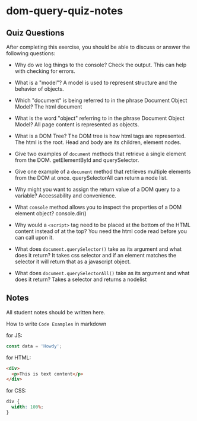 # dom-query-quiz-notes

## Quiz Questions

After completing this exercise, you should be able to discuss or answer the following questions:

- Why do we log things to the console?
  Check the output. This can help with checking for errors.

- What is a "model"?
  A model is used to represent structure and the behavior of objects.

- Which "document" is being referred to in the phrase Document Object Model?
  The html document

- What is the word "object" referring to in the phrase Document Object Model?
  All page content is represented as objects.

- What is a DOM Tree?
  The DOM tree is how html tags are represented. The html is the root. Head and body are its children, element nodes.

- Give two examples of `document` methods that retrieve a single element from the DOM.
  getElementById and querySelector.

- Give one example of a `document` method that retrieves multiple elements from the DOM at once.
  querySelectorAll can return a node list.

- Why might you want to assign the return value of a DOM query to a variable?
  Accessability and convenience.

- What `console` method allows you to inspect the properties of a DOM element object?
  console.dir()

- Why would a `<script>` tag need to be placed at the bottom of the HTML content instead of at the top?
  You need the html code read before you can call upon it.

- What does `document.querySelector()` take as its argument and what does it return?
  It takes css selector and if an element matches the selector it will return that as a javascript object.

- What does `document.querySelectorAll()` take as its argument and what does it return?
  Takes a selector and returns a nodelist

## Notes

All student notes should be written here.

How to write `Code Examples` in markdown

for JS:

```javascript
const data = 'Howdy';
```

for HTML:

```html
<div>
  <p>This is text content</p>
</div>
```

for CSS:

```css
div {
  width: 100%;
}
```
